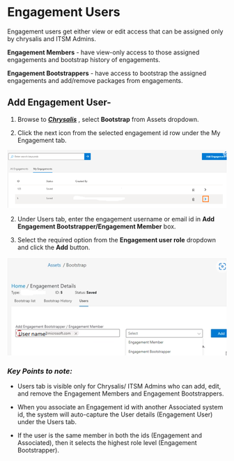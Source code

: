 # Engagement Users

Engagement users get either view or edit access that can be assigned only by chrysalis and ITSM Admins.

**Engagement Members** - have view-only access to those assigned engagements and bootstrap history of engagements.

**Engagement Bootstrappers** - have access to bootstrap the assigned engagements and add/remove packages from engagements.

## Add Engagement User-

1. Browse to **_[Chrysalis](https://aka.ms/chrysalis)_** , select **Bootstrap** from Assets dropdown.

2. Click the next icon from the selected engagement id row under the My Engagement tab.

![nexticon.png](/docs/attachments/nexticon.png)

2.  Under Users tab, enter the engagement username or email id in **Add Engagement Bootstrapper/Engagement Member** box.

3. Select the required option from the **Engagement user role** dropdown and click the **Add** button.

![engagementuseradd.png](/docs/attachments/engagementuseradd.png)

### **_Key Points to note:_**

 - Users tab is visible only for Chrysalis/ ITSM Admins who can add, edit, and remove the Engagement Members and Engagement Bootstrappers.

 - When you associate an Engagement id with another Associated system id, the system will auto-capture the User details (Engagement User) under the Users tab.

- If the user is the same member in both the ids (Engagement and Associated), then it selects the highest role level (Engagement Bootstrapper).

